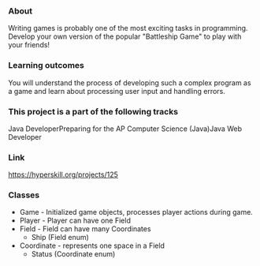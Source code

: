 ### About
Writing games is probably one of the most exciting tasks in programming. Develop your own version of the popular "Battleship Game" to play with your friends!

### Learning outcomes
You will understand the process of developing such a complex program as a game and learn about processing user input and handling errors.

### This project is a part of the following tracks
Java DeveloperPreparing for the AP Computer Science (Java)Java Web Developer

### Link
https://hyperskill.org/projects/125

### Classes
- Game - Initialized game objects, processes player actions during game.
- Player - Player can have one Field
- Field - Field can have many Coordinates
  - Ship (Field enum)
- Coordinate - represents one space in a Field
  - Status (Coordinate enum)
